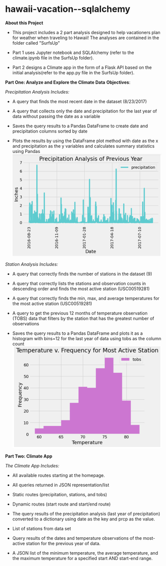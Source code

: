 # hawaii-vacation--sqlalchemy

**About this Project**

- This project includes a 2 part analysis designed to help vacationers plan for weather when traveling to Hawaii! The analyses are contained in the folder called "SurfsUp"

- Part 1 uses Jupyter notebook and SQLAlchemy (refer to the climate.ipynb file in the SurfsUp folder). 

- Part 2 designs a Climate app in the form of a Flask API based on the initial analysis(refer to the app.py file in the SurfsUp folder).

**Part One:  Analyze and Explore the Climate Data**
**Objectives**:

*Precipitation Analysis Includes:*

- A query that finds the most recent date in the dataset (8/23/2017)

- A query that collects only the date and precipitation for the last year of data without passing the date as a variable 

- Saves the query results to a Pandas DataFrame to create date and precipitation columns sorted by date


- Plots the results by using the DataFrame plot method with date as the x and precipitation as the y variables and calculates summary statistics using Pandas
![prcplot](Resources/Precipitation%20Analysis.png)


*Station Analysis Includes:*

- A query that correctly finds the number of stations in the dataset (9)

- A query that correctly lists the stations and observation counts in descending order and finds the most active station (USC00519281)

- A query that correctly finds the min, max, and average temperatures for the most active station (USC00519281)

- A query to get the previous 12 months of temperature observation (TOBS) data that filters by the station that has the greatest number of observations

- Saves the query results to a Pandas DataFrame and plots it as a histogram with bins=12 for the last year of data using tobs as the column count
![hist](Resources/Tobs.png)


**Part Two: Climate App**

*The Climate App Includes:*

- All available routes starting at the homepage.

- All queries returned in JSON representation/list

- Static routes (precipitation, stations, and tobs)

- Dynamic routes (start route and start/end route)

- The query results of the precipitation analysis (last year of precipitation) converted to a dictionary using date as the key and prcp as the value.

- List of stations from data set

- Query results of the dates and temperature observations of the most-active station for the previous year of data.

-  A JSON list of the minimum temperature, the average temperature, and the maximum temperature for a specified start AND start-end range.






